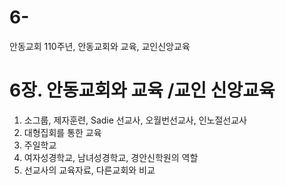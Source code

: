 # 6-
안동교회 110주년, 안동교회와 교육, 교인신앙교육

# 6장. 안동교회와 교육 /교인 신앙교육
1. 소그룹, 제자훈련, Sadie 선교사, 오월번선교사, 인노절선교사
2. 대형집회를 통한 교육
3. 주일학교
4. 여자성경학교, 남녀성경학교, 경안신학원의 역할
5. 선교사의 교육자료, 다른교회와 비교
